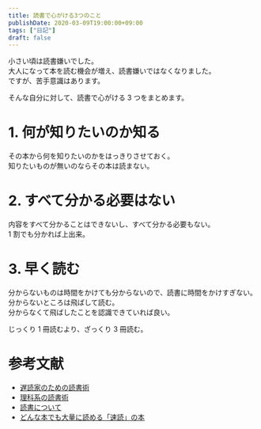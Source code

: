 ```yaml
---
title: 読書で心がける3つのこと
publishDate: 2020-03-09T19:00:00+09:00
tags: ["日記"]
draft: false
---
```


小さい頃は読書嫌いでした。  
大人になって本を読む機会が増え、読書嫌いではなくなりました。  
ですが、苦手意識はあります。

そんな自分に対して、読書で心がける 3 つをまとめます。

# 1. 何が知りたいのか知る

その本から何を知りたいのかをはっきりさせておく。  
知りたいものが無いのならその本は読まない。

# 2. すべて分かる必要はない

内容をすべて分かることはできないし、すべて分かる必要もない。  
1 割でも分かれば上出来。

# 3. 早く読む

分からないものは時間をかけても分からないので、読書に時間をかけすぎない。  
分からないところは飛ばして読む。  
分からなくて飛ばしたことを認識できていれば良い。

じっくり 1 冊読むより、ざっくり 3 冊読む。

# 参考文献

- [遅読家のための読書術](https://www.amazon.co.jp/dp/B01CDPH0DY)
- [理科系の読書術](https://www.amazon.co.jp/dp/B07K8PKVMR)
- [読書について](https://www.amazon.co.jp/dp/B015F4CCQA)
- [どんな本でも大量に読める「速読」の本](https://www.amazon.co.jp/dp/B00GJVAZ3G)

